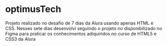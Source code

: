 # optimusTech
Projeto realizado no desafio de 7 dias da Alura usando apenas HTML e CSS.
Nesses sete dias desenvolvi seguindo o projeto no disponibilizado no Figma para praticar os conhecimentos adiquiridos no curso de HTML5 e CSS3 da Alura
